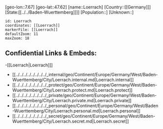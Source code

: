 ﻿---
location: [47.62,7.67]
mapzoom: [7,12] 
mapmarker: city 
type: City
tags:
- geo/City


SpocWebEntityId: 32193
isDeleted: false
confidential: public

---
[geo-lon::7.67]
[geo-lat::47.62]
[name::Loerrach]
[Country::[[Germany]]]
[State:[[../../Baden-Wuerttemberg]]]]
[Population::]
[Unknown::]


```leaflet
id: Loerrach
coordinates: [[Loerrach]]
markerFile: [[Loerrach]]
defaultZoom: 11 
maxZoom: 18
```


## Confidential Links & Embeds: 
-[[Loerrach|Loerrach]]] 
- [[../../../../../../../../_internal/geo/Continent/Europe/Germany/West/Baden-Wuerttemberg/City/Loerrach.internal.md|Loerrach.internal]] 
- [[../../../../../../../../_protect/geo/Continent/Europe/Germany/West/Baden-Wuerttemberg/City/Loerrach.protect.md|Loerrach.protect]] 
- [[../../../../../../../../_private/geo/Continent/Europe/Germany/West/Baden-Wuerttemberg/City/Loerrach.private.md|Loerrach.private]] 
- [[../../../../../../../../_personal/geo/Continent/Europe/Germany/West/Baden-Wuerttemberg/City/Loerrach.personal.md|Loerrach.personal]] 
- [[../../../../../../../../_secret/geo/Continent/Europe/Germany/West/Baden-Wuerttemberg/City/Loerrach.secret.md|Loerrach.secret]] 
